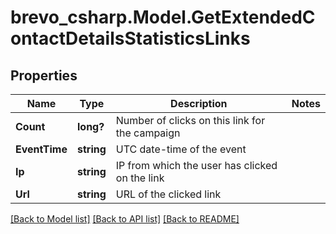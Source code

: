 # brevo_csharp.Model.GetExtendedContactDetailsStatisticsLinks
## Properties

Name | Type | Description | Notes
------------ | ------------- | ------------- | -------------
**Count** | **long?** | Number of clicks on this link for the campaign | 
**EventTime** | **string** | UTC date-time of the event | 
**Ip** | **string** | IP from which the user has clicked on the link | 
**Url** | **string** | URL of the clicked link | 

[[Back to Model list]](../README.md#documentation-for-models) [[Back to API list]](../README.md#documentation-for-api-endpoints) [[Back to README]](../README.md)

